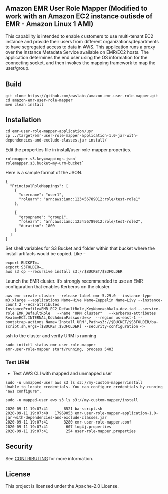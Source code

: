 ## Amazon EMR User Role Mapper (Modified to work with an Amazon EC2 instance outisde of EMR - Amazon Linux 1 AMI)

This capability is intended to enable customers to use multi-tenant EC2 instance and provide their users from different organizations/departments to have segregated access to data in AWS. This application runs a proxy over the Instance Metadata Service available on EMR/EC2 hosts. The application determines the end user using the OS information for the connecting socket, and then invokes the mapping framework to map the user/group.

## Build

```
git clone https://github.com/awslabs/amazon-emr-user-role-mapper.git
cd amazon-emr-user-role-mapper 
mvn clean install
```

## Installation

```
cd emr-user-role-mapper-application/usr
cp ../target/emr-user-role-mapper-application-1.0-jar-with-dependencies-and-exclude-classes.jar install/
```

Edit the properties file in install/user-role-mapper.properties. 
 
```
rolemapper.s3.key=mappings.json`
rolemapper.s3.bucket=my-urm-bucket`
```

Here is a sample format of the JSON.

```
{
  "PrincipalRoleMappings": [
    {
      "username": "user1",
      "rolearn": "arn:aws:iam::123456789012:role/test-role1"
    },
   
    {
      "groupname": "group1",
      "rolearn": "arn:aws:iam::123456789012:role/test-role2",
      "duration": 1800
    }
  ]
}
```

Set shell variables for S3 Bucket and folder within that bucket where the install artifacts would be copied. Like -
```
export BUCKET=…
export S3FOLDER=…
aws s3 cp --recursive install s3://$BUCKET/$S3FOLDER
```

Launch the EMR cluster. It’s strongly recommended to use an EMR configuration that enables Kerberos on the cluster. 

```
aws emr create-cluster --release-label emr-5.29.0 --instance-type m3.xlarge --applications Name=Hive Name=Zeppelin Name=Livy --instance-count 2 --ec2-attributes InstanceProfile=EMR_EC2_DefaultRole,KeyName=shkala-dev-iad --service-role EMR_DefaultRole   --name "URM cluster"   --kerberos-attributes Realm=EC2.INTERNAL,KdcAdminPassword=<>  --region us-east-1 --bootstrap-actions Name='Install URM',Path=s3://$BUCKET/$S3FOLDER/ba-script.sh,Args=[$BUCKET,$S3FOLDER] --security-configuration <>
```

ssh to the cluster and verify URM is running

```
sudo initctl status emr-user-role-mapper
emr-user-role-mapper start/running, process 5403
```

### Test URM
- Test AWS CLI with mapped and unmapped user

```		
sudo -u unmapped-user aws s3 ls s3://my-custom-mapper/install
Unable to locate credentials. You can configure credentials by running "aws configure".
		
sudo -u mapped-user aws s3 ls s3://my-custom-mapper/install

2020-09-11 19:07:41       8521 ba-script.sh
2020-09-11 19:07:40   17969053 emr-user-role-mapper-application-1.0-jar-with-dependencies-and-exclude-classes.jar
2020-09-11 19:07:41       3280 emr-user-role-mapper.conf
2020-09-11 19:07:41        607 log4j.properties
2020-09-11 19:07:41        254 user-role-mapper.properties
```

## Security

See [CONTRIBUTING](CONTRIBUTING.md#security-issue-notifications) for more information.

## License

This project is licensed under the Apache-2.0 License.

